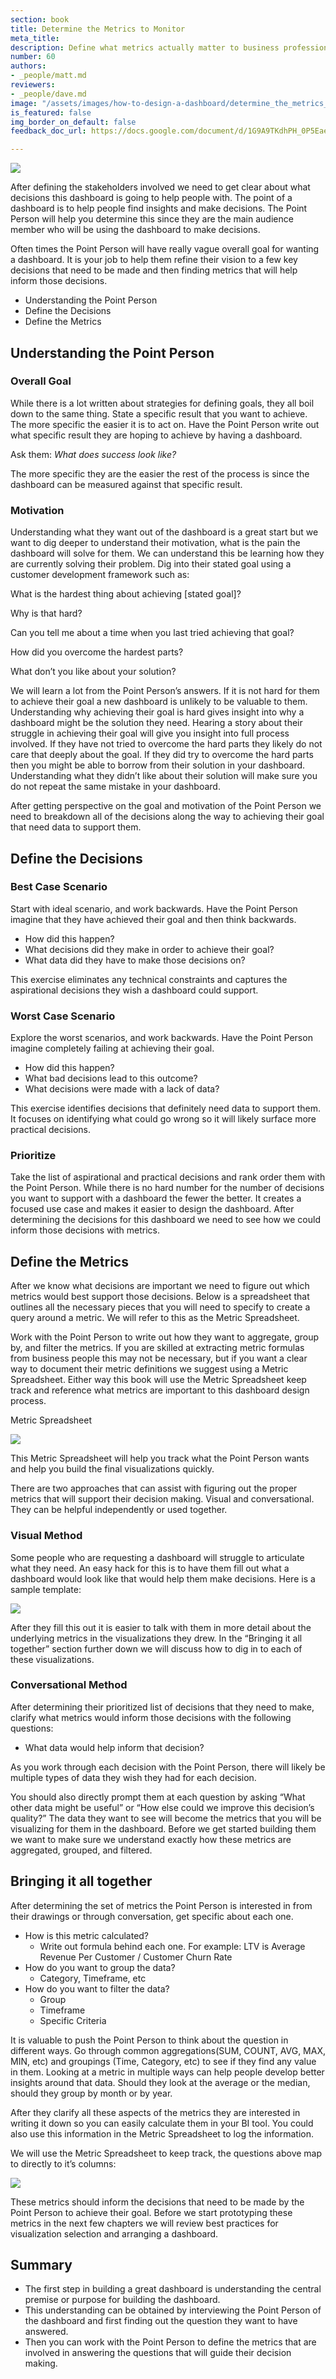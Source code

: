 ```yaml
---
section: book
title: Determine the Metrics to Monitor
meta_title: 
description: Define what metrics actually matter to business professionals.
number: 60
authors:
- _people/matt.md
reviewers:
- _people/dave.md
image: "/assets/images/how-to-design-a-dashboard/determine_the_metrics_to_follow/dau.png"
is_featured: false
img_border_on_default: false
feedback_doc_url: https://docs.google.com/document/d/1G9A9TKdhPH_0P5EaeahoFvoU5W0PzUKnWqAbv1XY_pc/edit?usp=sharing

---
```

![](/assets/images/how-to-design-a-dashboard/determine_the_metrics_to_follow/dau.png)

After defining the stakeholders involved we need to get clear about what decisions this dashboard is going to help people with. The point of a dashboard is to help people find insights and make decisions. The Point Person will help you determine this since they are the main audience member who will be using the dashboard to make decisions.

Often times the Point Person will have really vague overall goal for wanting a dashboard. It is your job to help them refine their vision to a few key decisions that need to be made and then finding metrics that will help inform those decisions.

* Understanding the Point Person
* Define the Decisions
* Define the Metrics

## Understanding the Point Person

### Overall Goal

While there is a lot written about strategies for defining goals, they all boil down to the same thing. State a specific result that you want to achieve. The more specific the easier it is to act on. Have the Point Person write out what specific result they are hoping to achieve by having a dashboard.

Ask them: _What does success look like?_

The more specific they are the easier the rest of the process is since the dashboard can be measured against that specific result.

### Motivation

Understanding what they want out of the dashboard is a great start but we want to dig deeper to understand their motivation, what is the pain the dashboard will solve for them. We can understand this be learning how they are currently solving their problem. Dig into their stated goal using a customer development framework such as:

What is the hardest thing about achieving \[stated goal\]?

Why is that hard?

Can you tell me about a time when you last tried achieving that goal?

How did you overcome the hardest parts?

What don’t you like about your solution?

We will learn a lot from the Point Person’s answers. If it is not hard for them to achieve their goal a new dashboard is unlikely to be valuable to them. Understanding why achieving their goal is hard gives insight into why a dashboard might be the solution they need. Hearing a story about their struggle in achieving their goal will give you insight into full process involved. If they have not tried to overcome the hard parts they likely do not care that deeply about the goal. If they did try to overcome the hard parts then you might be able to borrow from their solution in your dashboard. Understanding what they didn’t like about their solution will make sure you do not repeat the same mistake in your dashboard.

After getting perspective on the goal and motivation of the Point Person we need to breakdown all of the decisions along the way to achieving their goal that need data to support them.

## Define the Decisions

### Best Case Scenario

Start with ideal scenario, and work backwards. Have the Point Person imagine that they have achieved their goal and then think backwards.

* How did this happen?
* What decisions did they make in order to achieve their goal?
* What data did they have to make those decisions on?

This exercise eliminates any technical constraints and captures the aspirational decisions they wish a dashboard could support.

### Worst Case Scenario

Explore the worst scenarios, and work backwards. Have the Point Person imagine completely failing at achieving their goal.

* How did this happen?
* What bad decisions lead to this outcome?
* What decisions were made with a lack of data?

This exercise identifies decisions that definitely need data to support them. It focuses on identifying what could go wrong so it will likely surface more practical decisions.

### Prioritize

Take the list of aspirational and practical decisions and rank order them with the Point Person. While there is no hard number for the number of decisions you want to support with a dashboard the fewer the better. It creates a focused use case and makes it easier to design the dashboard. After determining the decisions for this dashboard we need to see how we could inform those decisions with metrics.

## Define the Metrics

After we know what decisions are important we need to figure out which metrics would best support those decisions. Below is a spreadsheet that outlines all the necessary pieces that you will need to specify to create a query around a metric. We will refer to this as the Metric Spreadsheet.

Work with the Point Person to write out how they want to aggregate, group by, and filter the metrics. If you are skilled at extracting metric formulas from business people this may not be necessary, but if you want a clear way to document their metric definitions we suggest using a Metric Spreadsheet. Either way this book will use the Metric Spreadsheet keep track and reference what metrics are important to this dashboard design process.

Metric Spreadsheet

![](/assets/images/how-to-design-a-dashboard/determine_the_metrics_to_follow/blankSpreadsheet.png)

This Metric Spreadsheet will help you track what the Point Person wants and help you build the final visualizations quickly.

There are two approaches that can assist with figuring out the proper metrics that will support their decision making. Visual and conversational. They can be helpful independently or used together.

### Visual Method

Some people who are requesting a dashboard will struggle to articulate what they need. An easy hack for this is to have them fill out what a dashboard would look like that would help them make decisions. Here is a sample template:

![](/assets/images/how-to-design-a-dashboard/determine_the_metrics_to_follow/blankVisual.png)

After they fill this out it is easier to talk with them in more detail about the underlying metrics in the visualizations they drew. In the “Bringing it all together” section further down we will discuss how to dig in to each of these visualizations.

### Conversational Method

After determining their prioritized list of decisions that they need to make, clarify what metrics would inform those decisions with the following questions:

* What data would help inform that decision?

As you work through each decision with the Point Person, there will likely be multiple types of data they wish they had for each decision.

You should also directly prompt them at each question by asking “What other data might be useful” or “How else could we improve this decision’s quality?” The data they want to see will become the metrics that you will be visualizing for them in the dashboard. Before we get started building them we want to make sure we understand exactly how these metrics are aggregated, grouped, and filtered.

## Bringing it all together

After determining the set of metrics the Point Person is interested in from their drawings or through conversation, get specific about each one.

* How is this metric calculated?
  * Write out formula behind each one. For example: LTV is Average Revenue Per Customer / Customer Churn Rate
* How do you want to group the data?
  * Category, Timeframe, etc
* How do you want to filter the data?
  * Group
  * Timeframe
  * Specific Criteria

It is valuable to push the Point Person to think about the question in different ways. Go through common aggregations(SUM, COUNT, AVG, MAX, MIN, etc) and groupings (Time, Category, etc) to see if they find any value in them. Looking at a metric in multiple ways can help people develop better insights around that data. Should they look at the average or the median, should they group by month or by year.

After they clarify all these aspects of the metrics they are interested in writing it down so you can easily calculate them in your BI tool. You could also use this information in the Metric Spreadsheet to log the information.

We will use the Metric Spreadsheet to keep track, the questions above map to directly to it’s columns:

![](/assets/images/how-to-design-a-dashboard/determine_the_metrics_to_follow/filledSpreadsheet.png)

These metrics should inform the decisions that need to be made by the Point Person to achieve their goal. Before we start prototyping these metrics in the next few chapters we will review best practices for visualization selection and arranging a dashboard.

## Summary

* The first step in building a great dashboard is understanding the central premise or purpose for building the dashboard.
* This understanding can be obtained by interviewing the Point Person of the dashboard and first finding out the question they want to have answered.
* Then you can work with the Point Person to define the metrics that are involved in answering the questions that will guide their decision making.
